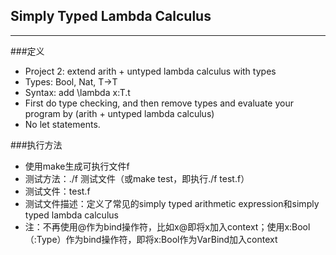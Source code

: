 ## Simply Typed Lambda Calculus
---
###定义
* Project 2: extend arith + untyped lambda calculus with types
* Types: Bool, Nat, T->T
* Syntax: add \lambda x:T.t
* First do type checking, and then remove types and evaluate your program by (arith + untyped lambda calculus)
* No let statements.

###执行方法
* 使用make生成可执行文件f
* 测试方法：./f 测试文件（或make test，即执行./f test.f）
* 测试文件：test.f
* 测试文件描述：定义了常见的simply typed arithmetic expression和simply typed lambda calculus
* 注：不再使用@作为bind操作符，比如x@即将x加入context；使用x:Bool （:Type）作为bind操作符，即将x:Bool作为VarBind加入context
